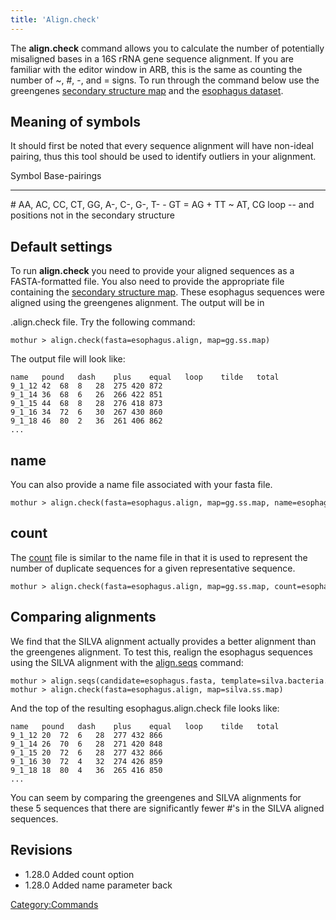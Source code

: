 ```yaml
---
title: 'Align.check'
---
```

The **align.check** command allows you to calculate the number of
potentially misaligned bases in a 16S rRNA gene sequence alignment. If
you are familiar with the editor window in ARB, this is the same as
counting the number of \~, \#, -, and = signs. To run through the
command below use the greengenes [secondary structure
map](secondary_structure_map) and the [ esophagus
dataset](https://mothur.s3.us-east-2.amazonaws.com/wiki/esophagus.zip).

## Meaning of symbols

It should first be noted that every sequence alignment will have
non-ideal pairing, thus this tool should be used to identify outliers in
your alignment.

  Symbol   Base-pairings
  -------- --------------------------------------------------
  \#       AA, AC, CC, CT, GG, A-, C-, G-, T-
  \-       GT
  =        AG
  \+       TT
  \~       AT, CG
  loop     \-- and positions not in the secondary structure

## Default settings

To run **align.check** you need to provide your aligned sequences as a
FASTA-formatted file. You also need to provide the appropriate file
containing the [secondary structure
map](secondary_structure_map). These esophagus sequences were
aligned using the greengenes alignment. The output will be in

\.align.check file. Try the following command:

    mothur > align.check(fasta=esophagus.align, map=gg.ss.map)

The output file will look like:

    name   pound   dash    plus    equal   loop    tilde   total
    9_1_12 42  68  8   28  275 420 872
    9_1_14 36  68  6   26  266 422 851
    9_1_15 44  68  8   28  276 418 873
    9_1_16 34  72  6   30  267 430 860
    9_1_18 46  80  2   36  261 406 862
    ...

## name

You can also provide a name file associated with your fasta file.

    mothur > align.check(fasta=esophagus.align, map=gg.ss.map, name=esophagus.names)

## count

The [ count](Count_File) file is similar to the name file in
that it is used to represent the number of duplicate sequences for a
given representative sequence.

    mothur > align.check(fasta=esophagus.align, map=gg.ss.map, count=esophagus.count_table)

## Comparing alignments

We find that the SILVA alignment actually provides a better alignment
than the greengenes alignment. To test this, realign the esophagus
sequences using the SILVA alignment with the
[align.seqs](align.seqs) command:

    mothur > align.seqs(candidate=esophagus.fasta, template=silva.bacteria.fasta)
    mothur > align.check(fasta=esophagus.align, map=silva.ss.map)

And the top of the resulting esophagus.align.check file looks like:

    name   pound   dash    plus    equal   loop    tilde   total
    9_1_12 20  72  6   28  277 432 866
    9_1_14 26  70  6   28  271 420 848
    9_1_15 20  72  6   28  277 432 866
    9_1_16 30  72  4   32  274 426 859
    9_1_18 18  80  4   36  265 416 850
    ...

You can seem by comparing the greengenes and SILVA alignments for these
5 sequences that there are significantly fewer \#\'s in the SILVA
aligned sequences.

## Revisions

-   1.28.0 Added count option
-   1.28.0 Added name parameter back

[Category:Commands](Category:Commands)
